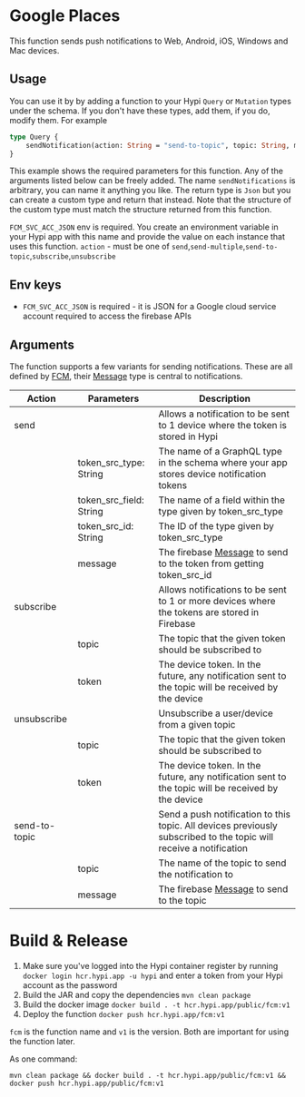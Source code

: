 # Google Places

This function sends push notifications to Web, Android, iOS, Windows and Mac devices.

## Usage

You can use it by by adding a function to your Hypi `Query` or `Mutation` types under the schema.
If you don't have these types, add them, if you do, modify them. For example

```graphql
type Query {
    sendNotification(action: String = "send-to-topic", topic: String, message: Json): Json @fn(name: "fcm", version: "v1", src: "hypi", env: ["FCM_SVC_ACC_JSON"])
}
```

This example shows the required parameters for this function. Any of the arguments listed below can be freely added.
The name `sendNotifications` is arbitrary, you can name it anything you like.
The return type is `Json` but you can create a custom type and return that instead. 
Note that the structure of the custom type must match the structure returned from this function.

`FCM_SVC_ACC_JSON` env is required. You create an environment variable in your Hypi app with this name and provide the value on each instance that uses this function.
`action` - must be one of `send`,`send-multiple`,`send-to-topic`,`subscribe`,`unsubscribe`

## Env keys

* `FCM_SVC_ACC_JSON` is required - it is JSON for a Google cloud service account required to access the firebase APIs

## Arguments

The function supports a few variants for sending notifications.
These are all defined by [FCM](https://firebase.google.com/docs/cloud-messaging/concept-options),
their [Message](https://firebase.google.com/docs/reference/fcm/rest/v1/projects.messages#resource:-message) type is central to notifications.
<!-- Generated with https://www.tablesgenerator.com/markdown_tables -->

| Action        | Parameters              | Description                                                                                                                                                            |
|---------------|-------------------------|------------------------------------------------------------------------------------------------------------------------------------------------------------------------|
| send          |                         | Allows a notification to be sent to 1 device where the token is stored in Hypi                                                                                         |
|               | token_src_type: String  | The name of a GraphQL type in the schema where your app stores device notification tokens                                                                              |
|               | token_src_field: String | The name of a field within the type given by token_src_type                                                                                                            |
|               | token_src_id: String    | The ID of the type given by token_src_type                                                                                                                             |
|               | message                 | The firebase [Message](https://firebase.google.com/docs/reference/fcm/rest/v1/projects.messages#resource:-message) to send to the token  from getting token_src_id     |
| subscribe     |                         | Allows notifications to be sent to 1 or more devices where the tokens are stored in Firebase                                                                           |
|               | topic                   | The topic that the given token should be subscribed to                                                                                                                 |
|               | token                   | The device token. In the future, any notification sent to the topic will be received by the device                                                                     |
| unsubscribe   |                         | Unsubscribe a user/device from a given topic                                                                                                                           |
|               | topic                   | The topic that the given token should be subscribed to                                                                                                                 |
|               | token                   | The device token. In the future, any notification sent to the topic will be received by the device                                                                     |
| send-to-topic |                         | Send a push notification to this topic. All devices previously subscribed to the topic will receive a notification                                                     |
|               | topic                   | The name of the topic to send the notification to                                                                                                                      |
|               | message                 | The firebase [Message](https://firebase.google.com/docs/reference/fcm/rest/v1/projects.messages#resource:-message) to send to the topic                                |

# Build & Release

1. Make sure you've logged into the Hypi container register by running `docker login hcr.hypi.app -u hypi` and enter a token from your Hypi account as the password
2. Build the JAR and copy the dependencies `mvn clean package`
3. Build the docker image `docker build . -t hcr.hypi.app/public/fcm:v1`
4. Deploy the function `docker push hcr.hypi.app/fcm:v1`

`fcm` is the function name and `v1` is the version. Both are important for using the function later.

As one command:

```shell 
mvn clean package && docker build . -t hcr.hypi.app/public/fcm:v1 && docker push hcr.hypi.app/public/fcm:v1
```
